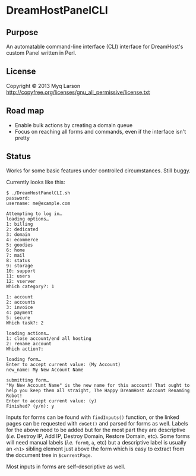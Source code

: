 DreamHostPanelCLI
=================

Purpose
-------

An automatable command-line interface (CLI) interface for DreamHost's
custom Panel written in Perl.
 
License
-------

Copyright © 2013 Myq Larson
http://copyfree.org/licenses/gnu_all_permissive/license.txt


Road map
--------

* Enable bulk actions by creating a domain queue
* Focus on reaching all forms and commands, even if the interface
  isn't pretty

Status
------

Works for some basic features under controlled circumstances. Still
buggy.

Currently looks like this:

    $ ./DreamHostPanelCLI.sh 
    password: 
    username: me@example.com

    Attempting to log in…
    loading options…
    1: billing
    2: dedicated
    3: domain
    4: ecommerce
    5: goodies
    6: home
    7: mail
    8: status
    9: storage
    10: support
    11: users
    12: vserver
    Which category?: 1

    1: account
    2: accounts
    3: invoice
    4: payment
    5: secure
    Which task?: 2

    loading actions…
    1: close account/end all hosting
    2: rename account
    Which action?: 
    
    loading form…
    Enter to accept current value: (My Account)
    new_name: My New Account Name

    submitting form…
    "My New Account Name" is the new name for this account! That ought to help you keep them all straight, The Happy DreamHost Account Renaming Robot!  
    Enter to accept current value: (y)
    Finished? (y/n): y


Inputs for forms can be found with `findInputs()` function, or the
linked pages can be requested with `doGet()` and parsed for forms as
well. Labels for the above need to be added but for the most part they
are descriptive (_i.e._ Destroy IP, Add IP, Destroy Domain, Restore
Domain, etc). Some forms will need manual labels (_i.e._ `form0`, `a`,
etc) but a descriptive label is usually an `<h1>` sibling element just
above the form which is easy to extract from the document tree in
`$currentPage`.

Most inputs in forms are self-descriptive as well.
